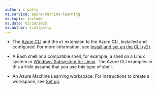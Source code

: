 ```yaml
---
author: s-polly
ms.service: azure-machine-learning
ms.topic: include
ms.date: 02/10/2025
ms.author: scottpolly
---
```


* The [Azure CLI](/cli/azure/install-azure-cli) and the `ml` extension to the Azure CLI, installed and configured. For more information, see [Install and set up the CLI (v2)](../how-to-configure-cli.md).

* A Bash shell or a compatible shell, for example, a shell on a Linux system or [Windows Subsystem for Linux](/windows/wsl/about). The Azure CLI examples in this article assume that you use this type of shell.

* An Azure Machine Learning workspace. For instructions to create a workspace, see [Set up](../how-to-configure-cli.md#set-up).